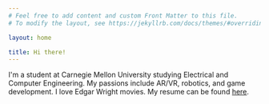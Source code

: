 ```yaml
---
# Feel free to add content and custom Front Matter to this file.
# To modify the layout, see https://jekyllrb.com/docs/themes/#overriding-theme-defaults

layout: home

title: Hi there!
---
```




I'm a student at Carnegie Mellon University studying Electrical and Computer Engineering. My passions include AR/VR, robotics, and game development. I love Edgar Wright movies. My resume can be found [here]({{blasterus.github.io}}/assets/resume.pdf).
